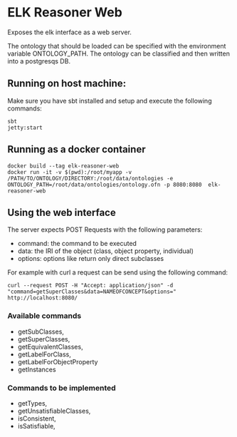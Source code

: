 # ELK Reasoner Web

Exposes the elk interface as a web server. 

The ontology that should be loaded can be specified with the environment variable ONTOLOGY_PATH. 
The ontology can be classified and then written into a postgresqs DB. 

## Running on host machine: 

Make sure you have sbt installed and setup and execute the following commands:

    sbt 
    jetty:start
    
## Running as a docker container
    
    docker build --tag elk-reasoner-web
    docker run -it -v $(pwd):/root/myapp -v /PATH/TO/ONTOLOGY/DIRECTORY:/root/data/ontologies -e ONTOLOGY_PATH=/root/data/ontologies/ontology.ofn -p 8080:8080  elk-reasoner-web


## Using the web interface 

The server expects POST Requests with the following parameters: 

* command: the command to be executed
* data: the IRI of the object (class, object property, individual)  
* options: options like return only direct subclasses

  
For example with curl a request can be send using the following command: 

    curl --request POST -H "Accept: application/json" -d "command=getSuperClasses&data=NAMEOFCONCEPT&options=" http://localhost:8080/
    
### Available commands

* getSubClasses,
* getSuperClasses,
* getEquivalentClasses,
* getLabelForClass,
* getLabelForObjectProperty
* getInstances

### Commands to be implemented 

* getTypes,
* getUnsatisfiableClasses,
* isConsistent,
* isSatisfiable,

